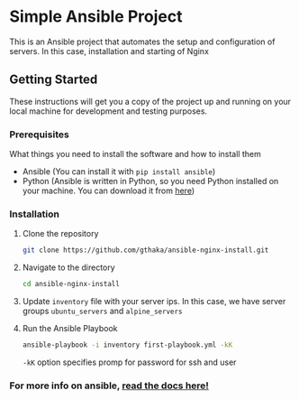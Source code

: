 # Simple Ansible Project

This is an Ansible project that automates the setup and configuration of servers. In this case, installation and starting of Nginx

## Getting Started

These instructions will get you a copy of the project up and running on your local machine for development and testing purposes.

### Prerequisites

What things you need to install the software and how to install them
- Ansible (You can install it with `pip install ansible`)
- Python (Ansible is written in Python, so you need Python installed on your machine. You can download it from [here](https://www.python.org/downloads/))

### Installation

1. Clone the repository
    ```bash
    git clone https://github.com/gthaka/ansible-nginx-install.git
    ```
2. Navigate to the directory
    ```bash
    cd ansible-nginx-install
    ```
3. Update `inventory` file with your server ips. In this case, we have server groups `ubuntu_servers` and `alpine_servers`
4. Run the Ansible Playbook
    ```bash
    ansible-playbook -i inventory first-playbook.yml -kK
    ```

    `-kK` option specifies promp for password for ssh and user

### For more info on ansible, [read the docs here!](https://docs.ansible.com/ansible/latest/)